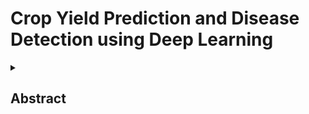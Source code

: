 # Crop Yield Prediction and Disease Detection using Deep Learning
<details>
  <summary><h2>Abstract</h2></summary>
<br>
  
#### Crop yield Prediction: The project uses Long Short-Term Memory (LSTM) models to forecast crop yields accurately by analyzing sequential data like weather patterns and soil conditions.
#### Disease Detection: Convolutional Neural Networks (CNNs) are employed to detect and classify crop diseases from leaf images, enabling timely intervention and reducing crop losses.
![Image](https://github.com/user-attachments/assets/25da9a00-9bba-427a-8d4e-5579e28ba6a7)
![Image](https://github.com/user-attachments/assets/3a21c729-f19d-44c8-b549-1e78ac7382d7)
![Image](https://github.com/user-attachments/assets/aaf60946-95ad-4a71-8213-69ad0bf524cd)
